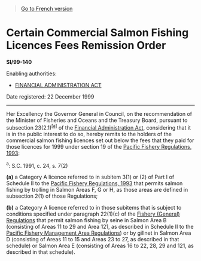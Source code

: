 > [Go to French version](/fr/Règlements/Textes%20réglementaires/99/140.md)

# Certain Commercial Salmon Fishing Licences Fees Remission Order

**SI/99-140**

Enabling authorities: 
- [FINANCIAL ADMINISTRATION ACT](/en/Acts/Revised%20Statutes%20of%20Canada/F/F-11.md)

Date registered: 22 December 1999

----------

Her Excellency the Governor General in Council, on the recommendation of the Minister of Fisheries and Oceans and the Treasury Board, pursuant to subsection 23(2.1)<sup><a href='#fn_SI-99-140_e_hq_6454'>[a]</a></sup> of the [Financial Administration Act](/en/Acts/Revised%20Statutes%20of%20Canada/F/F-11.md), considering that it is in the public interest to do so, hereby remits to the holders of the commercial salmon fishing licences set out below the fees that they paid for those licences for 1999 under section 19 of the [Pacific Fishery Regulations, 1993](/en/Regulations/Statutory%20Orders%20and%20Regulations/93/54.md):

<a name='fn_SI-99-140_e_hq_6454'><sup>a</sup></a>: S.C. 1991, c. 24, s. 7(2)<br />

**(a)** a Category A licence referred to in subitem 3(1) or (2) of Part I of Schedule II to the [Pacific Fishery Regulations, 1993](/en/Regulations/Statutory%20Orders%20and%20Regulations/93/54.md) that permits salmon fishing by trolling in Salmon Areas F, G or H, as those areas are defined in subsection 2(1) of those Regulations;



**(b)** a Category A licence referred to in those subitems that is subject to conditions specified under paragraph 22(1)(c) of the [Fishery (General) Regulations](/en/Regulations/Statutory%20Orders%20and%20Regulations/93/53.md) that permit salmon fishing by seine in Salmon Area B (consisting of Areas 11 to 29 and Area 121, as described in Schedule II to the [Pacific Fishery Management Area Regulations](/en/Regulations/Statutory%20Orders%20and%20Regulations/82/215.md)) or by gillnet in Salmon Area D (consisting of Areas 11 to 15 and Areas 23 to 27, as described in that schedule) or Salmon Area E (consisting of Areas 16 to 22, 28, 29 and 121, as described in that schedule).




